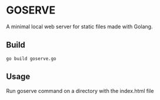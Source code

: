 # GOSERVE

A minimal local web server for static files made with Golang.

## Build
```
go build goserve.go
```

## Usage
Run goserve command on a directory with the index.html file 


